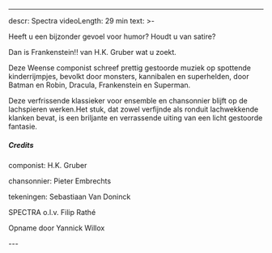 
---
descr: Spectra 
videoLength: 29 min
text: >-
  <p>Heeft u een bijzonder gevoel voor humor? Houdt u van satire?</p><p>Dan is Frankenstein!! van H.K. Gruber wat u zoekt.</p><p>Deze Weense componist schreef prettig gestoorde muziek op spottende kinderrijmpjes, bevolkt door monsters, kannibalen en superhelden, door Batman en Robin, Dracula, Frankenstein en Superman.</p><p>Deze verfrissende klassieker voor ensemble en chansonnier blijft op de lachspieren werken.Het stuk, dat zowel verfijnde als ronduit lachwekkende klanken bevat, is een briljante en verrassende uiting van een licht gestoorde fantasie.</p><h5>Credits</h5><p>componist: H.K. Gruber</p><p>chansonnier: Pieter Embrechts</p><p>tekeningen: Sebastiaan Van Doninck</p><p>SPECTRA o.l.v. Filip Rathé</p><p>Opname door Yannick Willox</p>
---
